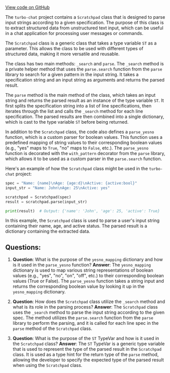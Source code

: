[View code on GitHub](https://github.com/creatorrr/turbo-chat/blob/master/turbo_chat/structs/scratchpad.py)

The `turbo-chat` project contains a `Scratchpad` class that is designed to parse input strings according to a given specification. The purpose of this class is to extract structured data from unstructured text input, which can be useful in a chat application for processing user messages or commands.

The `Scratchpad` class is a generic class that takes a type variable `ST` as a parameter. This allows the class to be used with different types of structured data, making it more versatile and reusable.

The class has two main methods: `_search` and `parse`. The `_search` method is a private helper method that uses the `parse.search` function from the `parse` library to search for a given pattern in the input string. It takes a specification string and an input string as arguments and returns the parsed result.

The `parse` method is the main method of the class, which takes an input string and returns the parsed result as an instance of the type variable `ST`. It first splits the specification string into a list of line specifications, then iterates through the list and calls the `_search` method for each line specification. The parsed results are then combined into a single dictionary, which is cast to the type variable `ST` before being returned.

In addition to the `Scratchpad` class, the code also defines a `parse_yesno` function, which is a custom parser for boolean values. This function uses a predefined mapping of string values to their corresponding boolean values (e.g., "yes" maps to `True`, "no" maps to `False`, etc.). The `parse_yesno` function is decorated with the `with_pattern` decorator from the `parse` library, which allows it to be used as a custom parser in the `parse.search` function.

Here's an example of how the `Scratchpad` class might be used in the `turbo-chat` project:

```python
spec = "Name: {name}\nAge: {age:d}\nActive: {active:bool}"
input_str = "Name: John\nAge: 25\nActive: yes"

scratchpad = Scratchpad(spec)
result = scratchpad.parse(input_str)

print(result)  # Output: {'name': 'John', 'age': 25, 'active': True}
```

In this example, the `Scratchpad` class is used to parse a user's input string containing their name, age, and active status. The parsed result is a dictionary containing the extracted data.
## Questions: 
 1. **Question**: What is the purpose of the `yesno_mapping` dictionary and how is it used in the `parse_yesno` function?
   **Answer**: The `yesno_mapping` dictionary is used to map various string representations of boolean values (e.g., "yes", "no", "on", "off", etc.) to their corresponding boolean values (True or False). The `parse_yesno` function takes a string input and returns the corresponding boolean value by looking it up in the `yesno_mapping` dictionary.

2. **Question**: How does the `Scratchpad` class utilize the `_search` method and what is its role in the parsing process?
   **Answer**: The `Scratchpad` class uses the `_search` method to parse the input string according to the given spec. The method utilizes the `parse.search` function from the `parse` library to perform the parsing, and it is called for each line spec in the `parse` method of the `Scratchpad` class.

3. **Question**: What is the purpose of the `ST` TypeVar and how is it used in the `Scratchpad` class?
   **Answer**: The `ST` TypeVar is a generic type variable that is used to represent the type of the parsed result in the `Scratchpad` class. It is used as a type hint for the return type of the `parse` method, allowing the developer to specify the expected type of the parsed result when using the `Scratchpad` class.